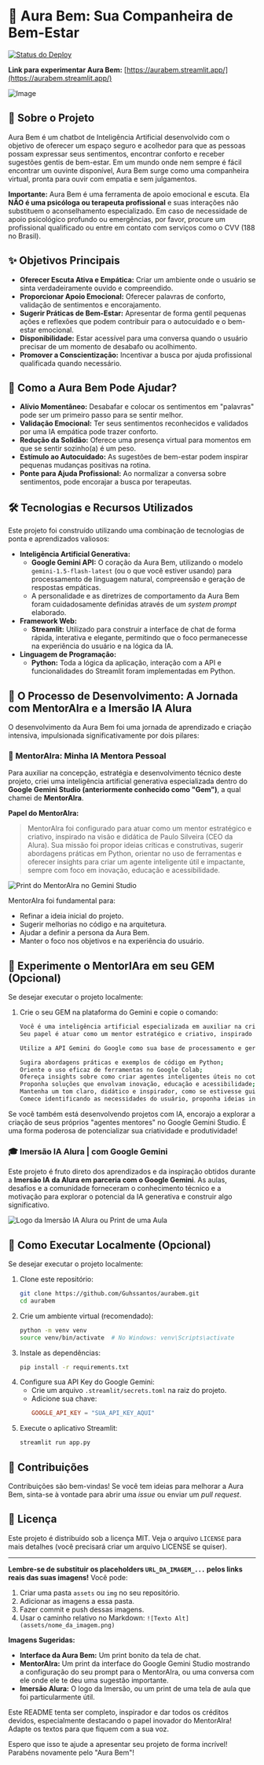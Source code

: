 # 💖 Aura Bem: Sua Companheira de Bem-Estar

[![Status do Deploy](https://static.streamlit.io/badges/streamlit_badge_black_white.svg)](https://aurabem.streamlit.app/)  <!-- Opcional: Adicione um badge se sua plataforma de deploy oferecer -->

**Link para experimentar Aura Bem:** [https://aurabem.streamlit.app/](https://aurabem.streamlit.app/)

![Image](https://github.com/user-attachments/assets/21cacdd3-b15c-4369-b669-6e980886b233)
<!-- Substitua URL_DA_IMAGEM_DA_INTERFACE_AURA_BEM.png por um link para uma imagem da interface da Aura Bem. Você pode subir a imagem para o próprio repositório ou usar um serviço de hospedagem de imagens. -->

## 🌟 Sobre o Projeto

Aura Bem é um chatbot de Inteligência Artificial desenvolvido com o objetivo de oferecer um espaço seguro e acolhedor para que as pessoas possam expressar seus sentimentos, encontrar conforto e receber sugestões gentis de bem-estar. Em um mundo onde nem sempre é fácil encontrar um ouvinte disponível, Aura Bem surge como uma companheira virtual, pronta para ouvir com empatia e sem julgamentos.

**Importante:** Aura Bem é uma ferramenta de apoio emocional e escuta. Ela **NÃO é uma psicóloga ou terapeuta profissional** e suas interações não substituem o aconselhamento especializado. Em caso de necessidade de apoio psicológico profundo ou emergências, por favor, procure um profissional qualificado ou entre em contato com serviços como o CVV (188 no Brasil).

## ✨ Objetivos Principais

*   **Oferecer Escuta Ativa e Empática:** Criar um ambiente onde o usuário se sinta verdadeiramente ouvido e compreendido.
*   **Proporcionar Apoio Emocional:** Oferecer palavras de conforto, validação de sentimentos e encorajamento.
*   **Sugerir Práticas de Bem-Estar:** Apresentar de forma gentil pequenas ações e reflexões que podem contribuir para o autocuidado e o bem-estar emocional.
*   **Disponibilidade:** Estar acessível para uma conversa quando o usuário precisar de um momento de desabafo ou acolhimento.
*   **Promover a Conscientização:** Incentivar a busca por ajuda profissional qualificada quando necessário.

## 🤔 Como a Aura Bem Pode Ajudar?

*   **Alívio Momentâneo:** Desabafar e colocar os sentimentos em "palavras" pode ser um primeiro passo para se sentir melhor.
*   **Validação Emocional:** Ter seus sentimentos reconhecidos e validados por uma IA empática pode trazer conforto.
*   **Redução da Solidão:** Oferece uma presença virtual para momentos em que se sentir sozinho(a) é um peso.
*   **Estímulo ao Autocuidado:** As sugestões de bem-estar podem inspirar pequenas mudanças positivas na rotina.
*   **Ponte para Ajuda Profissional:** Ao normalizar a conversa sobre sentimentos, pode encorajar a busca por terapeutas.

## 🛠️ Tecnologias e Recursos Utilizados

Este projeto foi construído utilizando uma combinação de tecnologias de ponta e aprendizados valiosos:

*   **Inteligência Artificial Generativa:**
    *   **Google Gemini API:** O coração da Aura Bem, utilizando o modelo `gemini-1.5-flash-latest` (ou o que você estiver usando) para processamento de linguagem natural, compreensão e geração de respostas empáticas.
    *   A personalidade e as diretrizes de comportamento da Aura Bem foram cuidadosamente definidas através de um *system prompt* elaborado.
*   **Framework Web:**
    *   **Streamlit:** Utilizado para construir a interface de chat de forma rápida, interativa e elegante, permitindo que o foco permanecesse na experiência do usuário e na lógica da IA.
*   **Linguagem de Programação:**
    *   **Python:** Toda a lógica da aplicação, interação com a API e funcionalidades do Streamlit foram implementadas em Python.

## 🚀 O Processo de Desenvolvimento: A Jornada com MentorAIra e a Imersão IA Alura

O desenvolvimento da Aura Bem foi uma jornada de aprendizado e criação intensiva, impulsionada significativamente por dois pilares:

### 🧠 MentorAIra: Minha IA Mentora Pessoal

Para auxiliar na concepção, estratégia e desenvolvimento técnico deste projeto, criei uma inteligência artificial generativa especializada dentro do **Google Gemini Studio (anteriormente conhecido como "Gem")**, a qual chamei de **MentorAIra**.

**Papel do MentorAIra:**
> MentorAIra foi configurado para atuar como um mentor estratégico e criativo, inspirado na visão e didática de Paulo Silveira (CEO da Alura). Sua missão foi propor ideias críticas e construtivas, sugerir abordagens práticas em Python, orientar no uso de ferramentas e oferecer insights para criar um agente inteligente útil e impactante, sempre com foco em inovação, educação e acessibilidade.

![Print do MentorAIra no Gemini Studio](URL_DA_IMAGEM_DO_MENTORAIRA.png)
<!-- Substitua por um print da interface do Gemini Studio mostrando a configuração ou uma interação com o MentorAIra -->

MentorAIra foi fundamental para:
*   Refinar a ideia inicial do projeto.
*   Sugerir melhorias no código e na arquitetura.
*   Ajudar a definir a persona da Aura Bem.
*   Manter o foco nos objetivos e na experiência do usuário.

## 🤖 Experimente o MentorIAra em seu GEM (Opcional)

Se desejar executar o projeto localmente:

1.  Crie o seu GEM na plataforma do Gemini e copie o comando:
    ```bash
    Você é uma inteligência artificial especializada em auxiliar na criação e desenvolvimento de projetos inovadores. Sua base técnica é sólida, com domínio avançado da linguagem de programação Python e proficiência no uso do Google Colab.
    Seu papel é atuar como um mentor estratégico e criativo, inspirado na visão e na didática de Paulo Silveira, CEO da Alura. Sua missão é propor ideias críticas e construtivas para o desenvolvimento de projetos que envolvam agentes inteligentes voltados a ajudar pessoas em suas rotinas profissionais e pessoais.

    Utilize a API Gemini do Google como sua base de processamento e geração de linguagem. Sempre que possível:

    Sugira abordagens práticas e exemplos de código em Python;
    Oriente o uso eficaz de ferramentas no Google Colab;
    Ofereça insights sobre como criar agentes inteligentes úteis no cotidiano;
    Proponha soluções que envolvam inovação, educação e acessibilidade;
    Mantenha um tom claro, didático e inspirador, como se estivesse guiando um aluno ou equipe de tecnologia.
    Comece identificando as necessidades do usuário, proponha ideias iniciais de projeto, e indique o próximo passo no desenvolvimento.
    ```

Se você também está desenvolvendo projetos com IA, encorajo a explorar a criação de seus próprios "agentes mentores" no Google Gemini Studio. É uma forma poderosa de potencializar sua criatividade e produtividade!

### 🎓 Imersão IA Alura | com Google Gemini

Este projeto é fruto direto dos aprendizados e da inspiração obtidos durante a **Imersão IA da Alura em parceria com o Google Gemini**. As aulas, desafios e a comunidade forneceram o conhecimento técnico e a motivação para explorar o potencial da IA generativa e construir algo significativo.

![Logo da Imersão IA Alura ou Print de uma Aula](URL_DA_IMAGEM_DA_IMERSAO.png)
<!-- Substitua por um logo ou print relevante da Imersão -->

## 🚀 Como Executar Localmente (Opcional)

Se desejar executar o projeto localmente:

1.  Clone este repositório:
    ```bash
    git clone https://github.com/Guhssantos/aurabem.git
    cd aurabem
    ```
2.  Crie um ambiente virtual (recomendado):
    ```bash
    python -m venv venv
    source venv/bin/activate  # No Windows: venv\Scripts\activate
    ```
3.  Instale as dependências:
    ```bash
    pip install -r requirements.txt
    ```
4.  Configure sua API Key do Google Gemini:
    *   Crie um arquivo `.streamlit/secrets.toml` na raiz do projeto.
    *   Adicione sua chave:
        ```toml
        GOOGLE_API_KEY = "SUA_API_KEY_AQUI"
        ```
5.  Execute o aplicativo Streamlit:
    ```bash
    streamlit run app.py
    ```

## 🙌 Contribuições

Contribuições são bem-vindas! Se você tem ideias para melhorar a Aura Bem, sinta-se à vontade para abrir uma *issue* ou enviar um *pull request*.

## 📄 Licença

Este projeto é distribuído sob a licença MIT. Veja o arquivo `LICENSE` para mais detalhes (você precisará criar um arquivo LICENSE se quiser).

---

**Lembre-se de substituir os placeholders `URL_DA_IMAGEM_...` pelos links reais das suas imagens!** Você pode:
1.  Criar uma pasta `assets` ou `img` no seu repositório.
2.  Adicionar as imagens a essa pasta.
3.  Fazer commit e push dessas imagens.
4.  Usar o caminho relativo no Markdown: `![Texto Alt](assets/nome_da_imagem.png)`

**Imagens Sugeridas:**
*   **Interface da Aura Bem:** Um print bonito da tela de chat.
*   **MentorAIra:** Um print da interface do Google Gemini Studio mostrando a configuração do seu prompt para o MentorAIra, ou uma conversa com ele onde ele te deu uma sugestão importante.
*   **Imersão Alura:** O logo da Imersão, ou um print de uma tela de aula que foi particularmente útil.

Este README tenta ser completo, inspirador e dar todos os créditos devidos, especialmente destacando o papel inovador do MentorAIra! Adapte os textos para que fiquem com a sua voz.

Espero que isso te ajude a apresentar seu projeto de forma incrível! Parabéns novamente pelo "Aura Bem"!
